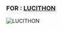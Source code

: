 ### FOR : [LUCITHON](https://t.me/LUCITHON) ###

![LUCITHON](https://telegra.ph/file/4992d6e018a251fee31b1.jpg)
